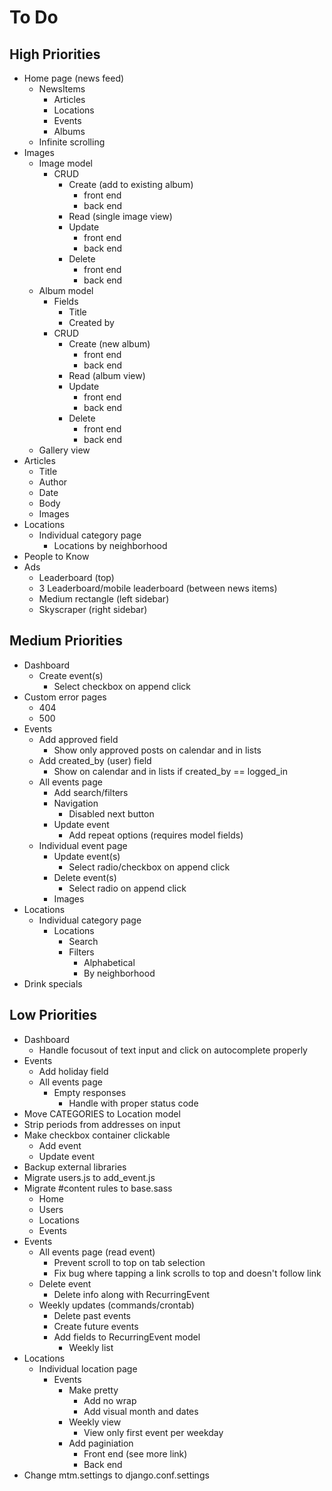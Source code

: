 # To Do

## High Priorities

- Home page (news feed)
  - NewsItems
    - Articles
    - Locations
    - Events
    - Albums
  - Infinite scrolling
- Images
  - Image model
    - CRUD
      - Create (add to existing album)
        - front end
        - back end
      - Read (single image view)
      - Update
        - front end
        - back end
      - Delete
        - front end
        - back end
  - Album model
    - Fields
      - Title
      - Created by
    - CRUD
      - Create (new album)
        - front end
        - back end
      - Read (album view)
      - Update
        - front end
        - back end
      - Delete
        - front end
        - back end
  - Gallery view
- Articles
  - Title
  - Author
  - Date
  - Body
  - Images
- Locations
  - Individual category page
    - Locations by neighborhood
- People to Know
- Ads
  - Leaderboard (top)
  - 3 Leaderboard/mobile leaderboard (between news items)
  - Medium rectangle (left sidebar)
  - Skyscraper (right sidebar)

## Medium Priorities

- Dashboard
  - Create event(s)
    - Select checkbox on append click
- Custom error pages
  - 404
  - 500
- Events
  - Add approved field
    - Show only approved posts on calendar and in lists
  - Add created_by (user) field
    - Show on calendar and in lists if created_by == logged_in
  - All events page
    - Add search/filters
    - Navigation
      - Disabled next button
    - Update event
      - Add repeat options (requires model fields)
  - Individual event page
    - Update event(s)
      - Select radio/checkbox on append click
    - Delete event(s)
      - Select radio on append click
    - Images
- Locations
  - Individual category page
    - Locations
      - Search
      - Filters
        - Alphabetical
        - By neighborhood
- Drink specials

## Low Priorities

- Dashboard
  - Handle focusout of text input and click on autocomplete properly
- Events
  - Add holiday field
  - All events page
    - Empty responses
      - Handle with proper status code
- Move CATEGORIES to Location model
- Strip periods from addresses on input
- Make checkbox container clickable
  - Add event
  - Update event
- Backup external libraries
- Migrate users.js to add_event.js
- Migrate #content rules to base.sass
  - Home
  - Users
  - Locations
  - Events
- Events
  - All events page (read event)
    - Prevent scroll to top on tab selection
    - Fix bug where tapping a link scrolls to top and doesn't follow link
  - Delete event
    - Delete info along with RecurringEvent
  - Weekly updates (commands/crontab)
    - Delete past events
    - Create future events
    - Add fields to RecurringEvent model
      - Weekly list
- Locations
  - Individual location page
    - Events
      - Make pretty
        - Add no wrap
        - Add visual month and dates
      - Weekly view
        - View only first event per weekday
      - Add paginiation
        - Front end (see more link)
        - Back end
- Change mtm.settings to django.conf.settings
